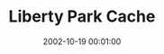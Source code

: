 ---
_schema: default
title: Liberty Park Cache
link: https://www.geocaching.com/geocache/GC9AAA
owner: Johnsons06 
date: 2002-10-19  00:01:00
log_type: Found it
display_coords: N 41° 57.254' W 075° 49.438'
latitude: '41.954233'
longitude: '-75.823966'
first_stage: false
bogus: false
zhanna_log:  >-
  Hi (again)!


  This was the second cache of yours I found today (and the second one to draw my blood! 😉). The park gate was closed when I arrived, but I parked in front of it and walked in. I guess I was lucky because I found the cache easily (it was not visible, don't worry), but retrieving it was quite another matter! I eventually got it, and I took the cache to a covered location to look through the contents. There have been several finders who haven't yet logged their finds on the site, and the travel bug is gone. I took nothing and left one of Rich in NEPA's geocaching magnets. As I was writing in the logbook, the rain stopped and the sun actually came out for a few seconds! It was glorious. Thanks for a unique challenge!


  Zhanna
rich_log:  >-

  _(Logged on 20 October 2002)_
  

  Howdy, Johnsons06! There was still plenty of time on this beautiful Fall Sunday to skip over to the other side of I-81 and try for another one of your caches. Third of three for today. Arrived on the scene at 1:00pm. It was mostly sunny, breezy, and the day was feeling much warmer. This park was totally deserted, which was fine with me 'cuz it made extricating the container an easy matter and without the worry of being seen. The posted coordinates got me to the precise spot, and it was obvious where I'd have to search, without needing to decrypt the clue. Cache was very effectively hidden. I signed the logbook while relaxing lazily on a park bench. Took nothing from this cache, but I did leave a yellow vinyl Geo-Logo decal, one on my Geocaching magnets, a “Mystery Treasure,” and an assortment of State park maps. The Travel Bug was already taken. Thanks for a pleasant Geocaching experience in a part of northeast PA that I seldom get to visit. ~Rich in NEPA~

post_id: 271
image_gallery_zh: gallery4
image_gallery_r: gallery5
---